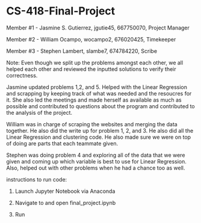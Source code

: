 # CS-418-Final-Project

Member #1 - Jasmine S. Gutierrez, jgutie45, 667750070, Project Manager

Member #2 - William Ocampo, wocampo2, 676020425, Timekeeper

Member #3 - Stephen Lambert, slambe7, 674784220, Scribe 

Note: Even though we split up the problems amongst each other, we all helped each other and reviewed the inputted solutions to verify their correctness.

Jasmine updated problems 1,2, and 5. Helped with the Linear Regression and scrapping by keeping track of what was needed and the resoucres for it. 
She also led the meetings and made herself as available as much as possible and contributed to questions about the program and contributed to the analysis of the project.

William was in charge of scraping the websites and merging the data together. He also did the write up for problem 1, 2, and 3. 
He also did all the Linear Regression and clustering code. He also made sure we were on top of doing are parts that each teammate given.  

Stephen was doing problem 4 and exploring all of the data that we were given and coming up which variable is best to use for Linear Regression. Also, helped out with other problems when he had a chance too as well.

instructions to run code:

1. Launch Jupyter Notebook via Anaconda

2. Navigate to and open final_project.ipynb

3. Run
